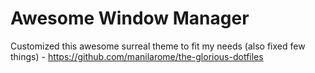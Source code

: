 
# Awesome Window Manager

Customized this awesome surreal theme to fit my needs (also fixed few things) -
https://github.com/manilarome/the-glorious-dotfiles
